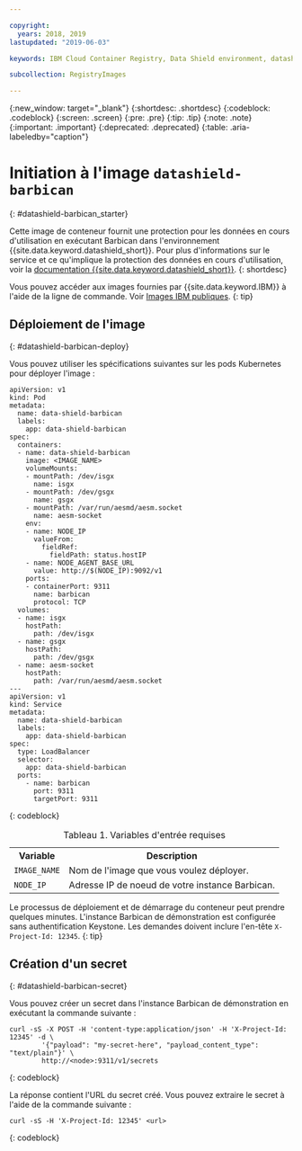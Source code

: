 ```yaml
---

copyright:
  years: 2018, 2019
lastupdated: "2019-06-03"

keywords: IBM Cloud Container Registry, Data Shield environment, datashield-barbican image, container image, Barbican, Registry, data in use, memory encryption, Intel SGX, Fortanix,

subcollection: RegistryImages

---
```


{:new_window: target="_blank"}
{:shortdesc: .shortdesc}
{:codeblock: .codeblock}
{:screen: .screen}
{:pre: .pre}
{:tip: .tip}
{:note: .note}
{:important: .important}
{:deprecated: .deprecated}
{:table: .aria-labeledby="caption"}

# Initiation à l'image `datashield-barbican`
{: #datashield-barbican_starter}

Cette image de conteneur fournit une protection pour les données en cours d'utilisation en exécutant Barbican dans l'environnement {{site.data.keyword.datashield_short}}. Pour plus d'informations sur le service et ce qu'implique la protection des données en cours d'utilisation, voir la [documentation {{site.data.keyword.datashield_short}}](/docs/services/data-shield?topic=data-shield-about#about).
{: shortdesc}

Vous pouvez accéder aux images fournies par {{site.data.keyword.IBM}} à l'aide de la ligne de commande. Voir [Images IBM publiques](/docs/services/Registry?topic=registry-public_images#public_images).
{: tip}

## Déploiement de l'image
{: #datashield-barbican-deploy}

Vous pouvez utiliser les spécifications suivantes sur les pods Kubernetes pour déployer l'image :

```
apiVersion: v1
kind: Pod
metadata:
  name: data-shield-barbican
  labels:
    app: data-shield-barbican
spec:
  containers:
  - name: data-shield-barbican
    image: <IMAGE_NAME>
    volumeMounts:
    - mountPath: /dev/isgx
      name: isgx
    - mountPath: /dev/gsgx
      name: gsgx
    - mountPath: /var/run/aesmd/aesm.socket
      name: aesm-socket
    env:
    - name: NODE_IP
      valueFrom:
        fieldRef:
          fieldPath: status.hostIP
    - name: NODE_AGENT_BASE_URL
      value: http://$(NODE_IP):9092/v1
    ports:
    - containerPort: 9311
      name: barbican
      protocol: TCP
  volumes:
  - name: isgx
    hostPath:
      path: /dev/isgx
  - name: gsgx
    hostPath:
      path: /dev/gsgx
  - name: aesm-socket
    hostPath:
      path: /var/run/aesmd/aesm.socket
---
apiVersion: v1
kind: Service
metadata:
  name: data-shield-barbican
  labels:
    app: data-shield-barbican
spec:
  type: LoadBalancer
  selector:
    app: data-shield-barbican
  ports:
    - name: barbican
      port: 9311
      targetPort: 9311
```
{: codeblock}

<table>
<caption>Tableau 1. Variables d'entrée requises</caption>
  <tr>
    <th>Variable</th>
    <th>Description</th>
  </tr>
  <tr>
    <td><code>IMAGE_NAME</code></td>
    <td>Nom de l'image que vous voulez déployer.</td>
  </tr>
  <tr>
    <td><code>NODE_IP</code></td>
    <td>Adresse IP de noeud de votre instance Barbican.</td>
  </tr>
</table>

Le processus de déploiement et de démarrage du conteneur peut prendre quelques minutes. L'instance Barbican de démonstration est configurée sans authentification Keystone. Les demandes doivent inclure l'en-tête `X-Project-Id: 12345`.
{: tip}

## Création d'un secret
{: #datashield-barbican-secret}

Vous pouvez créer un secret dans l'instance Barbican de démonstration en exécutant la commande suivante :

```
curl -sS -X POST -H 'content-type:application/json' -H 'X-Project-Id: 12345' -d \
        '{"payload": "my-secret-here", "payload_content_type": "text/plain"}' \
        http://<node>:9311/v1/secrets
```
{: codeblock}

La réponse contient l'URL du secret créé. Vous pouvez extraire le secret à l'aide de la commande suivante :

```
curl -sS -H 'X-Project-Id: 12345' <url>
```
{: codeblock}
